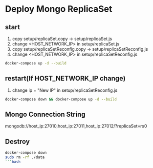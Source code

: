 # Deploy Mongo ReplicaSet

## start
1. copy setup/replicaSet.copy -> setup/replicaSet.js
2. change <HOST_NETWORK_IP> in setup/replicaSet.js
3. copy setup/replicaSetReconfig.copy -> setup/replicaSetReconfig.js
4. change <HOST_NETWORK_IP> in setup/replicaSetReconfig.js
```bash
docker-compose up -d --build
```
## restart(If HOST_NETWORK_IP change)
1. change ip = "New IP" in setup/replicaSetReconfig.js
```bash
docker-compose down && docker-compose up -d --build
```

## Mongo Connection String
mongodb://host_ip:27010,host_ip:27011,host_ip:27012/?replicaSet=rs0

## Destroy
```bash
docker-compose down
sudo rm -rf ./data
```bash
